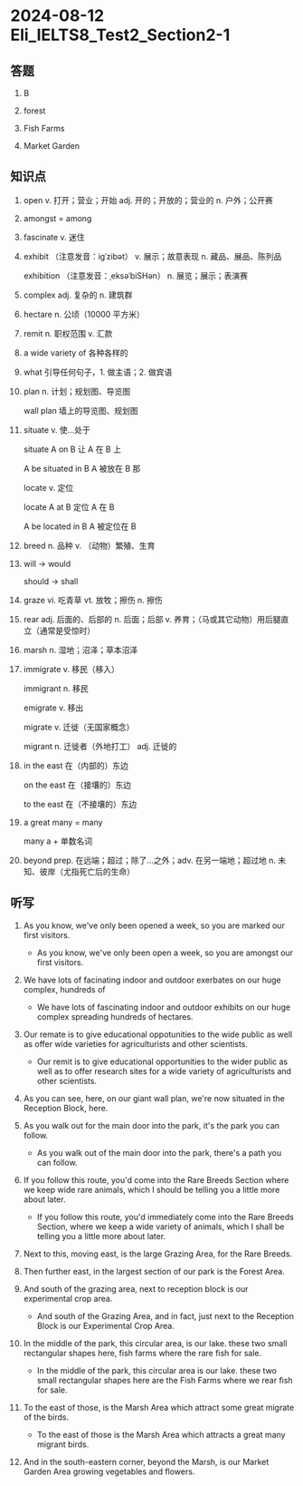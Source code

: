 # 2024-08-12 Eli_IELTS8_Test2_Section2-1

## 答题

1. B

2. forest

3. Fish Farms

4. Market Garden

## 知识点

1. open v. 打开；营业；开始 adj. 开的；开放的；营业的 n. 户外；公开赛

2. amongst = among

3. fascinate v. 迷住

4. exhibit （注意发音：iɡˈzibət） v. 展示；故意表现 n. 藏品、展品、陈列品

   exhibition （注意发音：ˌeksəˈbiSHən） n. 展览；展示；表演赛

5. complex adj. 复杂的 n. 建筑群

6. hectare n. 公顷（10000 平方米）

7. remit n. 职权范围 v. 汇款

8. a wide variety of 各种各样的

9. what 引导任何句子，1. 做主语；2. 做宾语

10. plan n. 计划；规划图、导览图

    wall plan 墙上的导览图、规划图

11. situate v. 使...处于

    situate A on B 让 A 在 B 上

    A be situated in B A 被放在 B 那

    locate v. 定位

    locate A at B 定位 A 在 B

    A be located in B A 被定位在 B

12. breed n. 品种 v. （动物）繁殖、生育

13. will -> would

    should -> shall

14. graze vi. 吃青草 vt. 放牧；擦伤 n. 擦伤

15. rear adj. 后面的、后部的 n. 后面；后部 v. 养育；（马或其它动物）用后腿直立（通常是受惊时）

16. marsh n. 湿地；沼泽；草本沼泽

17. immigrate v. 移民（移入）

    immigrant n. 移民

    emigrate v. 移出

    migrate v. 迁徙（无国家概念）

    migrant n. 迁徙者（外地打工） adj. 迁徙的

18. in the east 在（内部的）东边

    on the east 在（接壤的）东边

    to the east 在（不接壤的）东边

19. a great many = many

    many a + 单数名词

20. beyond prep. 在远端；超过；除了...之外；adv. 在另一端地；超过地 n. 未知、彼岸（尤指死亡后的生命）

## 听写

1. As you know, we've only been opened a week, so you are marked our first visitors.

   - As you know, we've only been open a week, so you are amongst our first visitors.

2. We have lots of facinating indoor and outdoor exerbates on our huge complex, hundreds of

   - We have lots of fascinating indoor and outdoor exhibits on our huge complex spreading hundreds of hectares.

3. Our remate is to give educational oppotunities to the wide public as well as offer wide varieties for agriculturists and other scientists.

   - Our remit is to give educational opportunities to the wider public as well as to offer research sites for a wide variety of agriculturists and other scientists.

4. As you can see, here, on our giant wall plan, we're now situated in the Reception Block, here.

5. As you walk out for the main door into the park, it's the park you can follow.

   - As you walk out of the main door into the park, there's a path you can follow.

6. If you follow this route, you'd come into the Rare Breeds Section where we keep wide rare animals, which I should be telling you a little more about later.

   - If you follow this route, you'd immediately come into the Rare Breeds Section, where we keep a wide variety of animals, which I shall be telling you a little more about later.

7. Next to this, moving east, is the large Grazing Area, for the Rare Breeds.

8. Then further east, in the largest section of our park is the Forest Area.

9. And south of the grazing area, next to reception block is our experimental crop area.

   - And south of the Grazing Area, and in fact, just next to the Reception Block is our Experimental Crop Area.

10. In the middle of the park, this circular area, is our lake. these two small rectangular shapes here, fish farms where the rare fish for sale.

    - In the middle of the park, this circular area is our lake. these two small rectangular shapes here are the Fish Farms where we rear fish for sale.

11. To the east of those, is the Marsh Area which attract some great migrate of the birds.

    - To the east of those is the Marsh Area which attracts a great many migrant birds.

12. And in the south-eastern corner, beyond the Marsh, is our Market Garden Area growing vegetables and flowers.
